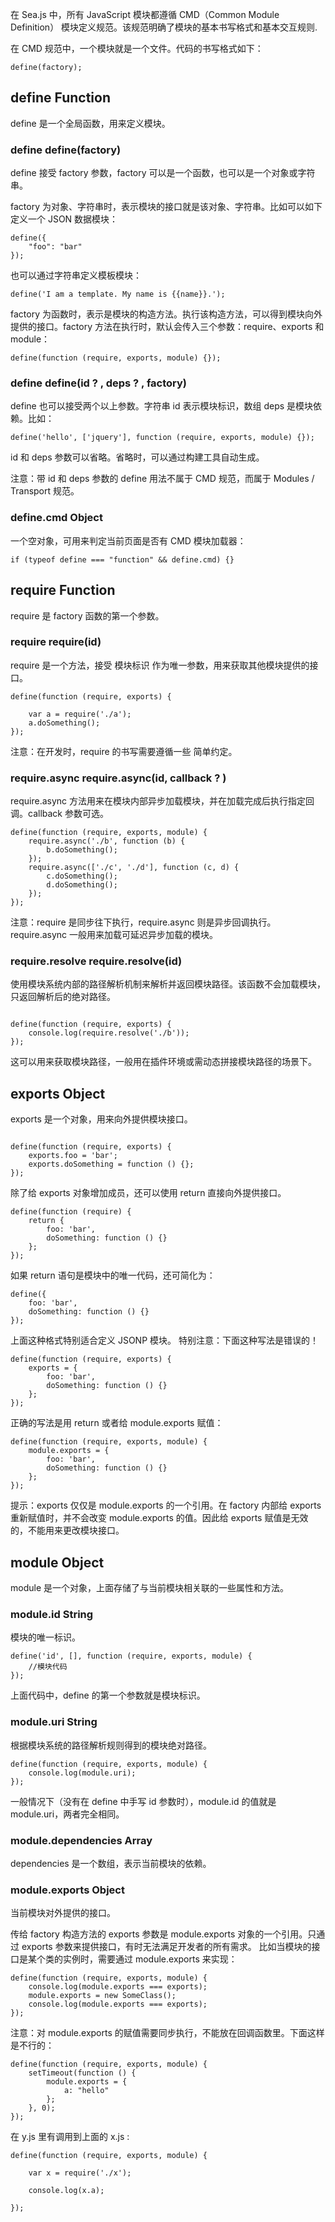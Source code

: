 ﻿<!-- toc -->

<!-- reuirejs -->

在 Sea.js 中，所有 JavaScript 模块都遵循 CMD（Common Module Definition） 模块定义规范。该规范明确了模块的基本书写格式和基本交互规则.

在 CMD 规范中，一个模块就是一个文件。代码的书写格式如下：
<pre><code class='syntax brush-javascript'>define(factory);
</code></pre>

## define Function

define 是一个全局函数，用来定义模块。

### define define(factory)

define 接受 factory 参数，factory 可以是一个函数，也可以是一个对象或字符串。

factory 为对象、字符串时，表示模块的接口就是该对象、字符串。比如可以如下定义一个 JSON 数据模块：
<pre><code class='syntax brush-javascript'>define({
	"foo": "bar"
});
</code></pre>

也可以通过字符串定义模板模块：
<pre><code class='syntax brush-javascript'>define('I am a template. My name is {{name}}.');
</code></pre>

factory 为函数时，表示是模块的构造方法。执行该构造方法，可以得到模块向外提供的接口。factory 方法在执行时，默认会传入三个参数：require、exports 和 module：
<pre><code class='syntax brush-javascript'>define(function (require, exports, module) {});
</code></pre>

### define define(id ? , deps ? , factory)

define 也可以接受两个以上参数。字符串 id 表示模块标识，数组 deps 是模块依赖。比如：
<pre><code class='syntax brush-javascript'>define('hello', ['jquery'], function (require, exports, module) {});
</code></pre>

id 和 deps 参数可以省略。省略时，可以通过构建工具自动生成。

注意：带 id 和 deps 参数的 define 用法不属于 CMD 规范，而属于 Modules / Transport 规范。

### define.cmd Object

一个空对象，可用来判定当前页面是否有 CMD 模块加载器：
<pre><code class='syntax brush-javascript'>if (typeof define === "function" && define.cmd) {}
</code></pre>

## require Function

require 是 factory 函数的第一个参数。

### require require(id)

require 是一个方法，接受 模块标识 作为唯一参数，用来获取其他模块提供的接口。
<pre><code class='syntax brush-javascript'>define(function (require, exports) {

	var a = require('./a');
	a.doSomething();
});</code></pre>


注意：在开发时，require 的书写需要遵循一些 简单约定。

### require.async require.async(id, callback ? )

require.async 方法用来在模块内部异步加载模块，并在加载完成后执行指定回调。callback 参数可选。
<pre><code class='syntax brush-javascript'>define(function (require, exports, module) {
	require.async('./b', function (b) {
		b.doSomething();
	});
	require.async(['./c', './d'], function (c, d) {
		c.doSomething();
		d.doSomething();
	});
});
</code></pre>

注意：require 是同步往下执行，require.async 则是异步回调执行。require.async 一般用来加载可延迟异步加载的模块。

### require.resolve require.resolve(id)

使用模块系统内部的路径解析机制来解析并返回模块路径。该函数不会加载模块，只返回解析后的绝对路径。

<pre><code class="syntax highlighted syntax-theme-base syntax-theme-paper">
define(function (require, exports) {
	console.log(require.resolve('./b'));
});
</code></pre>
这可以用来获取模块路径，一般用在插件环境或需动态拼接模块路径的场景下。

## exports Object

exports 是一个对象，用来向外提供模块接口。
<pre><code class="syntax highlighted syntax-theme-base syntax-theme-paper">
define(function (require, exports) {
	exports.foo = 'bar';
	exports.doSomething = function () {};
});
</code></pre>
除了给 exports 对象增加成员，还可以使用 return 直接向外提供接口。
<pre><code class='syntax brush-javascript'>define(function (require) {
	return {
		foo: 'bar',
		doSomething: function () {}
	};
});
</code></pre>

如果 return 语句是模块中的唯一代码，还可简化为：
<pre><code class='syntax brush-javascript'>define({
	foo: 'bar',
	doSomething: function () {}
});
</code></pre>

上面这种格式特别适合定义 JSONP 模块。
特别注意：下面这种写法是错误的！
<pre><code class='syntax brush-javascript'>define(function (require, exports) {
	exports = {
		foo: 'bar',
		doSomething: function () {}
	};
});
</code></pre>

正确的写法是用 return 或者给 module.exports 赋值：
<pre><code class='syntax brush-javascript'>define(function (require, exports, module) {
	module.exports = {
		foo: 'bar',
		doSomething: function () {}
	};
});
</code></pre>

提示：exports 仅仅是 module.exports 的一个引用。在 factory 内部给 exports 重新赋值时，并不会改变 module.exports 的值。因此给 exports 赋值是无效的，不能用来更改模块接口。

## module Object

module 是一个对象，上面存储了与当前模块相关联的一些属性和方法。

### module.id String

模块的唯一标识。
<pre><code class='syntax brush-javascript'>define('id', [], function (require, exports, module) {
	//模块代码
});</code></pre>


上面代码中，define 的第一个参数就是模块标识。

### module.uri String

根据模块系统的路径解析规则得到的模块绝对路径。
<pre><code class='syntax brush-javascript'>define(function (require, exports, module) {
	console.log(module.uri);
});
</code></pre>

一般情况下（没有在 define 中手写 id 参数时），module.id 的值就是 module.uri，两者完全相同。

### module.dependencies Array

dependencies 是一个数组，表示当前模块的依赖。

### module.exports Object

当前模块对外提供的接口。

传给 factory 构造方法的 exports 参数是 module.exports 对象的一个引用。只通过 exports 参数来提供接口，有时无法满足开发者的所有需求。 比如当模块的接口是某个类的实例时，需要通过 module.exports 来实现：
<pre><code class='syntax brush-javascript'>define(function (require, exports, module) {
	console.log(module.exports === exports);
	module.exports = new SomeClass();
	console.log(module.exports === exports);
});</code></pre>


注意：对 module.exports 的赋值需要同步执行，不能放在回调函数里。下面这样是不行的：
<pre><code class='syntax brush-javascript'>define(function (require, exports, module) {
	setTimeout(function () {
		module.exports = {
			a: "hello"
		};
	}, 0);
});</code></pre>


在 y.js 里有调用到上面的 x.js : 
<pre><code class='syntax brush-javascript'>define(function (require, exports, module) {

	var x = require('./x');
	
	console.log(x.a);
	
});</code></pre>

